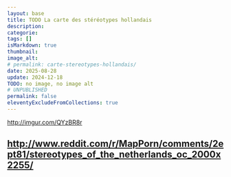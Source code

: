 ```yaml
---
layout: base
title: TODO La carte des stéréotypes hollandais
description: 
categorie: 
tags: []
isMarkdown: true
thumbnail: 
image_alt: 
# permalink: carte-stereotypes-hollandais/
date: 2025-08-28
update: 2024-12-18
TODO: no image, no image alt
# UNPUBLISHED
permalink: false
eleventyExcludeFromCollections: true
---
```




http://imgur.com/QYzBR8r

http://www.reddit.com/r/MapPorn/comments/2ept81/stereotypes_of_the_netherlands_oc_2000x2255/
---